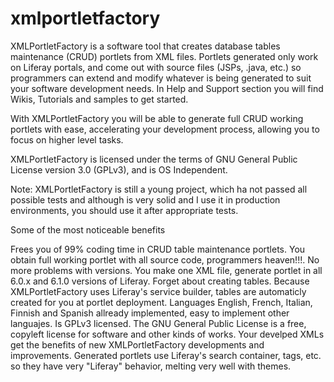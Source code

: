 xmlportletfactory
=================
XMLPortletFactory is a software tool that creates database tables maintenance (CRUD) portlets from XML files.  Portlets generated only work on Liferay portals, and come out with source files (JSPs, .java, etc.) so programmers can extend and modify whatever is being generated to suit your software development needs.  In Help and Support section you will find Wikis, Tutorials and samples to get started.

With XMLPortletFactory you will be able to generate full CRUD working portlets with ease, accelerating your development process, allowing you to focus on higher level tasks.

XMLPortletFactory is licensed under the terms of GNU General Public License version 3.0 (GPLv3), and is OS Independent.

Note: XMLPortletFactory is still a young project, which ha not passed all possible tests and although is very solid and I use it in production environments, you should use it after appropriate tests.

Some of the most noticeable benefits

Frees you of 99% coding time in CRUD table maintenance portlets. You obtain full working portlet with all source code, programmers heaven!!!.
No more problems with versions. You make one XML file, generate portlet in all 6.0.x and 6.1.0 versions of Liferay.
Forget about creating tables. Because XMLPortletFactory uses Liferay's  service builder, tables are automaticly created for you at portlet deployment.
Languages English, French, Italian, Finnish and Spanish allready implemented, easy to implement other languajes.
Is GPLv3 licensed. The GNU General Public License is a free, copyleft license for software and other kinds of works.
Your develped XMLs get the benefits of new XMLPortletFactory developments and improvements. 
Generated portlets use Liferay's search container, tags, etc. so they have very "Liferay" behavior, melting very well with themes.
